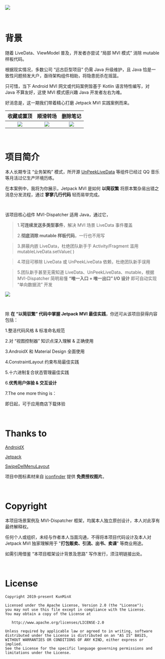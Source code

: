 ![](https://tva1.sinaimg.cn/large/e6c9d24ely1h3v14d8u74j218z0u0te9.jpg)

&nbsp;

# 背景

随着 LiveData、ViewModel 普及，开发者亦尝试 “局部 MVI 模式” 消除 mutable 样板代码。

根据现实情况，多数公司 “远古巨型项目” 仍需 Java 升级维护，且 Java 恰是一致性问题频发大户，亟待架构组件相助，将隐患扼杀在摇篮。

只可惜，当下 Android MVI 网文或代码案例皆基于 Kotlin 语言特性编写，对 Java 不算友好，这使 MVI 模式感兴趣 Java 开发者左右为难。

好消息是，这一期我们带着精心打磨 Jetpack MVI 实践案例而来。

|                          收藏或置顶                          |                           顺滑转场                           |                           删除笔记                           |
| :----------------------------------------------------------: | :----------------------------------------------------------: | :----------------------------------------------------------: |
| ![](https://tva1.sinaimg.cn/large/e6c9d24ely1h3v2edejg3g20u01o01ju.gif) | ![](https://tva1.sinaimg.cn/large/e6c9d24ely1h3v2eeqf6mg20u01o04qq.gif) | ![](https://tva1.sinaimg.cn/large/e6c9d24ely1h3v2ecrr0gg20u01o01kx.gif) |

&nbsp;

# 项目简介

本人长期专注 “业务架构” 模式，所开源 [UnPeekLiveData](https://github.com/KunMinX/UnPeek-LiveData) 等组件已经过 QQ 音乐等月活过亿生产环境历练。

在本案例中，我将为你展示，Jetpack MVI 是如何 **以简驭繁** 将原本繁杂易出错之消息分发流程，通过 **寥寥几行代码** 轻而易举完成。

&nbsp;

该项目核心组件 MVI-Dispatcher 适用 Java，通过它，

> 1.**可连续发送多类型事件**，解决 MVI 场景 LiveData 事件覆盖
>
> 2.**彻底消除 mutable 样板代码**，一行也不用写

> 3.屏蔽内嵌 LiveData，杜绝团队新手于 Activity/Fragment 滥用 mutableLiveData.setValue( )

> 4.项目可移除 LiveData 或 UnPeekLiveData 依赖，杜绝团队新手误用

> 5.团队新手甚至无需知道 LiveData、UnPeekLiveData、mutable，根据 MVI-Dispatcher 简明易懂 **“唯一入口 + 唯一出口” I/O 设计** 即可自动实现 “单向数据流” 开发

![](https://tva1.sinaimg.cn/large/e6c9d24ely1h3v3fxvc8ij21o90hk42i.jpg)

&nbsp;

除 **在 “以简驭繁” 代码中掌握 Jetpack MVI 最佳实践**，你还可从该项目获得内容包括：

1.整洁代码风格 & 标准命名规范

2.对 “视图控制器” 知识点深入理解 & 正确使用

3.AndroidX 和 Material Design 全面使用

4.ConstraintLayout 约束布局最佳实践

5.十六进制复合状态管理最佳实践

6.**优秀用户体验 & 交互设计**

7.The one more thing is：

即日起，可于应用商店下载体验

&nbsp;

# Thanks to

[AndroidX](https://developer.android.google.cn/jetpack/androidx)

[Jetpack](https://developer.android.google.cn/jetpack/)

[SwipeDelMenuLayout](https://github.com/mcxtzhang/SwipeDelMenuLayout)

项目中图标素材来自 [iconfinder](https://www.iconfinder.com/) 提供 **免费授权图片**。

&nbsp;

# Copyright

本项目场景案例及 MVI-Dispatcher 框架，均属本人独立原创设计，本人对此享有最终解释权。

任何个人或组织，未经与作者本人当面沟通，不得将本项目代码设计及本人对 Jetpack MVI 独家理解用于 "**打包贩卖、引流、出书、卖课**" 等商业用途。

如需引用借鉴 “本项目框架设计背景及思路” 写作发行，须注明链接出处。

&nbsp;

# License

```
Copyright 2019-present KunMinX

Licensed under the Apache License, Version 2.0 (the "License");
you may not use this file except in compliance with the License.
You may obtain a copy of the License at

   http://www.apache.org/licenses/LICENSE-2.0

Unless required by applicable law or agreed to in writing, software
distributed under the License is distributed on an "AS IS" BASIS,
WITHOUT WARRANTIES OR CONDITIONS OF ANY KIND, either express or implied.
See the License for the specific language governing permissions and
limitations under the License.
```
